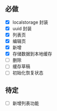 ## 必做
* [x] localstorage 封装
* [x] uuid 封装
* [x] 列表页
* [x] 编辑页
* [x] 新增
* [x] 存储数据到本地缓存
* [ ] 删除
* [ ] 缓存草稿
* [ ] 初始化恢复状态

## 待定
* [ ] 新增列表功能
